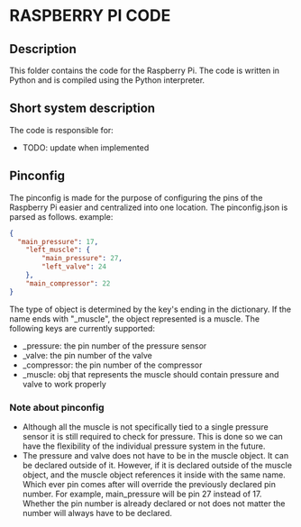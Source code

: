 # RASPBERRY PI CODE
## Description
This folder contains the code for the Raspberry Pi. The code is written in Python and is compiled using the Python interpreter.

## Short system description
The code is responsible for:
- TODO: update when implemented

## Pinconfig
The pinconfig is made for the purpose of configuring the pins of the Raspberry Pi easier and centralized into one location. 
The pinconfig.json is parsed as follows.
example:
```json
{
  "main_pressure": 17,
	"left_muscle": {
		"main_pressure": 27,
		"left_valve": 24
	},
	"main_compressor": 22
}
```
The type of object is determined by the key's ending in the dictionary.
If the name ends with "_muscle", the object represented is a muscle.
The following keys are currently supported:
- _pressure: the pin number of the pressure sensor
- _valve: the pin number of the valve
- _compressor: the pin number of the compressor
- _muscle: obj that represents the muscle should contain pressure and valve to work properly

### Note about pinconfig
- Although all the muscle is not specifically tied to a single pressure sensor it is still required to check for pressure. This is done so we can have the flexibility of the individual pressure system in the future.
- The pressure and valve does not have to be in the muscle object. It can be declared outside of it. However, if it is declared outside of the muscle object, and the muscle object references it inside with the same name. Which ever pin comes after will override the previously declared pin number. For example, main_pressure will be pin 27 instead of 17. Whether the pin number is already declared or not does not matter the number will always have to be declared.